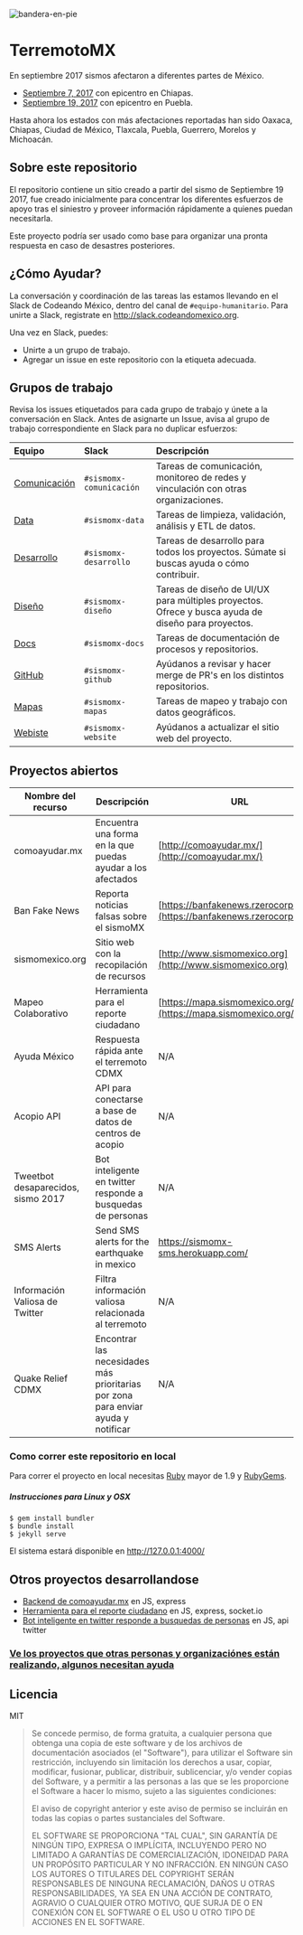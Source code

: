 ![bandera-en-pie](https://user-images.githubusercontent.com/385670/30645087-3ddb7eb6-9dda-11e7-8ecd-17424b852299.jpg)

# TerremotoMX

En septiembre 2017 sismos afectaron a diferentes partes de México.

* [Septiembre 7, 2017](https://es.wikipedia.org/wiki/Terremoto_del_sureste_de_M%C3%A9xico_de_2017) con epicentro en Chiapas.
* [Septiembre 19, 2017](https://es.wikipedia.org/wiki/Terremoto_de_Puebla_de_2017) con epicentro en Puebla.

Hasta ahora los estados con más afectaciones reportadas han sido Oaxaca,
Chiapas, Ciudad de México, Tlaxcala, Puebla, Guerrero, Morelos y Michoacán.

## Sobre este repositorio

El repositorio contiene un sitio creado a partir del sismo de Septiembre 19
2017, fue creado inicialmente para concentrar los diferentes esfuerzos de apoyo
tras el siniestro y proveer información rápidamente a quienes puedan
necesitarla.

Este proyecto podría ser usado como base para organizar una pronta respuesta en
caso de desastres posteriores.

## ¿Cómo Ayudar?

La conversación y coordinación de las tareas las estamos llevando en el Slack de Codeando México, dentro del canal de `#equipo-humanitario`. Para unirte a Slack, registrate en http://slack.codeandomexico.org.

Una vez en Slack, puedes:

* Unirte a un grupo de trabajo.
* Agregar un issue en este repositorio con la etiqueta adecuada.

## Grupos de trabajo

Revisa los issues etiquetados para cada grupo de trabajo y únete a la conversación en Slack. Antes de asignarte un Issue, avisa al grupo de trabajo correspondiente en Slack para no duplicar esfuerzos:

| Equipo | Slack | Descripción |
| :--- | :--- | :--- |
| [Comunicación](https://github.com/CodeandoMexico/terremoto-cdmx/issues?utf8=%E2%9C%93&q=is%3Aissue%20label%3Acomunicacion%20) | `#sismomx-comunicación` | Tareas de comunicación, monitoreo de redes y vinculación con otras organizaciones. |
| [Data](https://github.com/CodeandoMexico/terremoto-cdmx/issues?utf8=%E2%9C%93&q=is%3Aissue%20label%3Adata%20) | `#sismomx-data` | Tareas de limpieza, validación, análisis y ETL de datos. |
| [Desarrollo](https://github.com/CodeandoMexico/terremoto-cdmx/issues?utf8=%E2%9C%93&q=is%3Aissue%20label%3desarrollo%20) | `#sismomx-desarrollo` | Tareas de desarrollo para todos los proyectos. Súmate si buscas ayuda o cómo contribuir. |
| [Diseño](https://github.com/CodeandoMexico/terremoto-cdmx/issues?utf8=%E2%9C%93&q=is%3Aissue%20label%3Adise%C3%B1o%20) | `#sismomx-diseño` | Tareas de diseño de UI/UX para múltiples proyectos. Ofrece y busca ayuda de diseño para proyectos. |
| [Docs](https://github.com/CodeandoMexico/terremoto-cdmx/issues?utf8=%E2%9C%93&q=is%3Aissue%20label%3Adocs%20) | `#sismomx-docs` | Tareas de documentación de procesos y repositorios.  |
| [GitHub](https://github.com/CodeandoMexico/terremoto-cdmx/issues?utf8=%E2%9C%93&q=is%3Aissue%20label%3Agithub%20) | `#sismomx-github` | Ayúdanos a revisar y hacer merge de PR's en los distintos repositorios. |
| [Mapas](https://github.com/CodeandoMexico/terremoto-cdmx/issues?utf8=%E2%9C%93&q=is%3Aissue%20label%3Amapas%20) | `#sismomx-mapas` | Tareas de mapeo y trabajo con datos geográficos. |
| [Webiste](https://github.com/CodeandoMexico/terremoto-cdmx/issues?utf8=%E2%9C%93&q=is%3Aissue%20label%3Awebsite%20) | `#sismomx-website` | Ayúdanos a actualizar el sitio web del proyecto. |


## Proyectos abiertos

Nombre del recurso| Descripción | URL     |  Guía para contribuír | Contacto | Stack | Status 
------------      | ----------- | ------  | --------------------  | -------- | ----- | ------ 
comoayudar.mx  | Encuentra una forma en la que puedas ayudar a los afectados | [http://comoayudar.mx/](http://comoayudar.mx/) | [https://github.com/eldelentes/comoayudarmx](https://github.com/eldelentes/comoayudarmx) | N/A | Ruby on Rails | en desarrollo 
Ban Fake News | Reporta noticias falsas sobre el sismoMX | [https://banfakenews.rzerocorp.com/](https://banfakenews.rzerocorp.com/) | [https://github.com/RZEROSTERN/banfakenews](https://github.com/RZEROSTERN/banfakenews) | `#sismomx-fakenews` | PHP, Yii |  En funcionamiento 
sismomexico.org| Sitio web con la recopilación de recursos  | [http://www.sismomexico.org](http://www.sismomexico.org) | [https://github.com/CodeandoMexico/terremoto-cdmx](https://github.com/CodeandoMexico/terremoto-cdmx) | `#sismomx-website` | Jekyll, HTML, CSS, Javascript  | Abierto a contribuciones |
| Mapeo Colaborativo | Herramienta para el reporte ciudadano | [https://mapa.sismomexico.org/](https://mapa.sismomexico.org/) | [https://github.com/miguelsalazar/mapeo_colaborativo](https://github.com/miguelsalazar/mapeo_colaborativo) | `#sismomx-mapas` `sismomx-realtime` | Javascript, Express, Socket.io | En desarrollo |
| Ayuda México | Respuesta rápida ante el terremoto CDMX |N/A | [https://github.com/erikcaffrey/AyudaMexico](ttps://github.com/erikcaffrey/AyudaMexico) | `#equipo-humanitario` | Java |  | 
| Acopio API | API para conectarse a base de datos de centros de acopio | N/A |  [https://github.com/Skycatch/acopio-api](https://github.com/Skycatch/acopio-api) | `#sismomx-acopio-api` | Javascript, Hapi | ? |
|Tweetbot  desaparecidos, sismo 2017 | Bot inteligente en twitter responde a busquedas de personas | N/A | [https://github.com/regenhans/earthquake-bot](https://github.com/regenhans/earthquake-bot)| `#sismomx-bots`| NodeJS | abierto a contribuciones |
|SMS Alerts | Send SMS alerts for the earthquake in mexico | https://sismomx-sms.herokuapp.com/ |  [https://github.com/denialtorres/SMS-ALERTS](https://github.com/denialtorres/SMS-ALERTS]) | `#equipo-humanitario` | Ruby on Rails 4.2 | ? |
| Información Valiosa de Twitter | Filtra información valiosa relacionada al terremoto | N/A |[https://github.com/Garyi/Filtro-Informaci-n-Valiosa-Terremoto-Twitter](https://github.com/Garyi/Filtro-Informaci-n-Valiosa-Terremoto-Twitter) | `#equipo-humanitario`  | Python | |
| Quake Relief CDMX | Encontrar las necesidades más prioritarias por zona para enviar ayuda y notificar | N/A | [https://github.com/civica-digital/quake-relief-cdmx](https://github.com/civica-digital/quake-relief-cdmx) | `#sismomx-realtime` | Ruby on Rails 5 | |




### Como correr este repositorio en local

Para correr el proyecto en local necesitas
[Ruby](https://www.ruby-lang.org/es/) mayor de 1.9 y
[RubyGems](https://rubygems.org/pages/download/).


##### Instrucciones para Linux y OSX

```
$ gem install bundler
$ bundle install
$ jekyll serve
```

El sistema estará disponible en http://127.0.0.1:4000/



## Otros proyectos desarrollandose

* [Backend de comoayudar.mx](https://github.com/ComoAyudarMX/CAMbackend) en JS, express
* [Herramienta para el reporte ciudadano](https://github.com/leodc/mapeo_colaborativo) en JS, express, socket.io
* [Bot inteligente en twitter responde a busquedas de personas](https://github.com/carlosherrera/cdmxbot) en JS, api twitter 


### [Ve los proyectos que otras personas y organizaciónes están realizando, algunos necesitan ayuda](proyectos.md)


## Licencia

MIT

> Se concede permiso, de forma gratuita, a cualquier persona que obtenga una
> copia de este software y de los archivos de documentación asociados (el
> "Software"), para utilizar el Software sin restricción, incluyendo sin
> limitación los derechos a usar, copiar, modificar, fusionar, publicar,
> distribuir, sublicenciar, y/o vender copias del Software, y a permitir a las
> personas a las que se les proporcione el Software a hacer lo mismo, sujeto a
> las siguientes condiciones:
>
> El aviso de copyright anterior y este aviso de permiso se incluirán en todas
> las copias o partes sustanciales del Software.
>
> EL SOFTWARE SE PROPORCIONA "TAL CUAL", SIN GARANTÍA DE NINGÚN TIPO, EXPRESA O
> IMPLÍCITA, INCLUYENDO PERO NO LIMITADO A GARANTÍAS DE COMERCIALIZACIÓN,
> IDONEIDAD PARA UN PROPÓSITO PARTICULAR Y NO INFRACCIÓN. EN NINGÚN CASO LOS
> AUTORES O TITULARES DEL COPYRIGHT SERÁN RESPONSABLES DE NINGUNA RECLAMACIÓN,
> DAÑOS U OTRAS RESPONSABILIDADES, YA SEA EN UNA ACCIÓN DE CONTRATO, AGRAVIO O
> CUALQUIER OTRO MOTIVO, QUE SURJA DE O EN CONEXIÓN CON EL SOFTWARE O EL USO U
> OTRO TIPO DE ACCIONES EN EL SOFTWARE.
